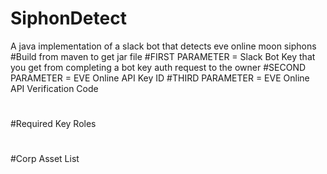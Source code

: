 # SiphonDetect
A java implementation of a slack bot that detects eve online moon siphons
#Build from maven to get jar file
#FIRST PARAMETER = Slack Bot Key that you get from completing a bot key auth request to the owner
#SECOND PARAMETER = EVE Online API Key ID
#THIRD PARAMETER = EVE Online API Verification Code
#
#Required Key Roles
#
#Corp Asset List
#
